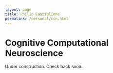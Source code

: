 ```yaml
---
layout: page
title: Philip Castiglione
permalink: /personal/ccn.html
---
```


# Cognitive Computational Neuroscience 

Under construction. Check back soon.
